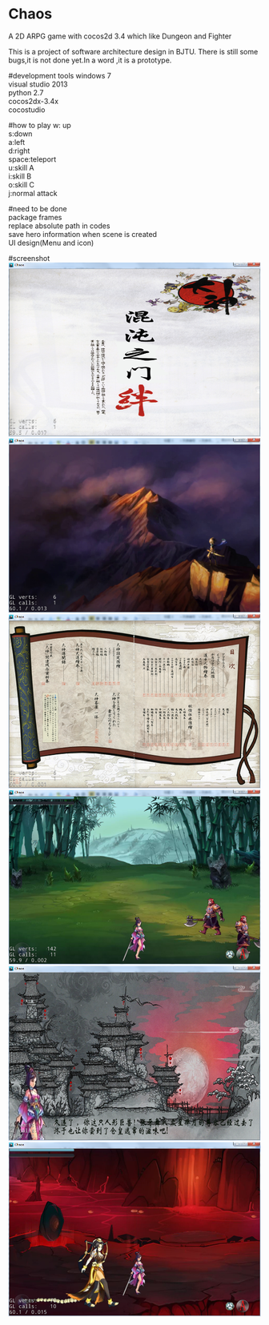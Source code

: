 # Chaos
A 2D ARPG game with cocos2d 3.4 which like Dungeon and Fighter

This is a project of software architecture design in BJTU.
There is still some bugs,it is not done yet.In a word ,it is a prototype.

#development tools
windows 7 	
visual studio 2013	
python 2.7	
cocos2dx-3.4x 	
cocostudio	

#how to play
w: up 	
s:down 	
a:left 	
d:right 	
space:teleport	
u:skill A	
i:skill B	
o:skill C	
j:normal attack	

#need to be done	
package frames		
replace  absolute path in codes		
save hero information when scene is created		
UI design(Menu and icon)	

#screenshot
![image](https://github.com/Monster88Ra/Chaos/blob/master/Chaos%20screenshots/logo.png)
![image](https://github.com/Monster88Ra/Chaos/blob/master/Chaos%20screenshots/animation.png)
![image](https://github.com/Monster88Ra/Chaos/blob/master/Chaos%20screenshots/chapter1.png)
![image](https://github.com/Monster88Ra/Chaos/blob/master/Chaos%20screenshots/scene1.png)
![image](https://github.com/Monster88Ra/Chaos/blob/master/Chaos%20screenshots/dialog.png)
![image](https://github.com/Monster88Ra/Chaos/blob/master/Chaos%20screenshots/boss.png)
